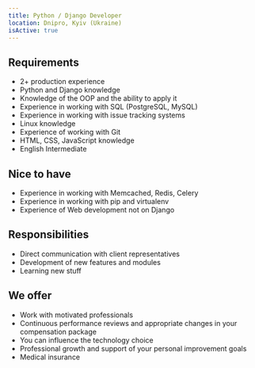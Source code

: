 ```yaml
---
title: Python / Django Developer
location: Dnipro, Kyiv (Ukraine)
isActive: true
---
```

## **Requirements**

* 2+ production experience
* Python and Django knowledge
* Knowledge of the OOP and the ability to apply it
* Experience in working with SQL (PostgreSQL, MySQL)
* Experience in working with issue tracking systems
* Linux knowledge
* Experience of working with Git
* HTML, CSS, JavaScript knowledge
* English Intermediate

## **Nice to have**

* Experience in working with Memcached, Redis, Celery
* Experience in working with pip and virtualenv
* Experience of Web development not on Django

## **Responsibilities**

* Direct communication with client representatives
* Development of new features and modules
* Learning new stuff

## **We offer**

* Work with motivated professionals
* Continuous performance reviews and appropriate changes in your compensation package
* You can influence the technology choice
* Professional growth and support of your personal improvement goals
* Medical insurance